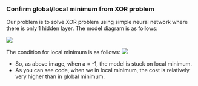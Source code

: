 ### Confirm global/local minimum from XOR problem

Our problem is to solve XOR problem using simple neural network where there is only 1 hidden layer.
The model diagram is as follows:

![](https://github.com/gritmind/deep_learning_archieves/blob/master/tensorflow/xor_NN_global_local_minimum/image/nn_for_xor.PNG)

The condition for local minimum is as follows:
![](https://github.com/gritmind/deep_learning_archieves/blob/master/tensorflow/xor_NN_global_local_minimum/image/ex_for_local.PNG)

* So, as above image, when a = -1, the model is stuck on local minimum. 
* As you can see code, when we in local minimum, the cost is relatively very higher than in global minimum.
